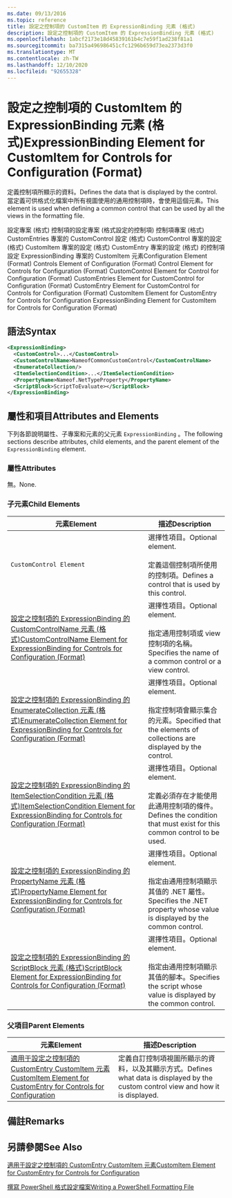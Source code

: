 ```yaml
---
ms.date: 09/13/2016
ms.topic: reference
title: 設定之控制項的 CustomItem 的 ExpressionBinding 元素 (格式)
description: 設定之控制項的 CustomItem 的 ExpressionBinding 元素 (格式)
ms.openlocfilehash: 1abcf2173e18d45839161b4c7e59f1ad238f81a1
ms.sourcegitcommit: ba7315a496986451cfc1296b659d73ea2373d3f0
ms.translationtype: MT
ms.contentlocale: zh-TW
ms.lasthandoff: 12/10/2020
ms.locfileid: "92655328"
---
```

# <a name="expressionbinding-element-for-customitem-for-controls-for-configuration-format"></a><span data-ttu-id="e75bc-103">設定之控制項的 CustomItem 的 ExpressionBinding 元素 (格式)</span><span class="sxs-lookup"><span data-stu-id="e75bc-103">ExpressionBinding Element for CustomItem for Controls for Configuration (Format)</span></span>

<span data-ttu-id="e75bc-104">定義控制項所顯示的資料。</span><span class="sxs-lookup"><span data-stu-id="e75bc-104">Defines the data that is displayed by the control.</span></span> <span data-ttu-id="e75bc-105">當定義可供格式化檔案中所有視圖使用的通用控制項時，會使用這個元素。</span><span class="sxs-lookup"><span data-stu-id="e75bc-105">This element is used when defining a common control that can be used by all the views in the formatting file.</span></span>

<span data-ttu-id="e75bc-106">設定專案 (格式) 控制項的設定專案 (格式設定的控制項) 控制項專案 (格式) CustomEntries 專案的 CustomControl 設定 (格式) CustomControl 專案的設定 (格式) CustomItem 專案的設定 (格式) CustomEntry 專案的設定 (格式) 的控制項設定 ExpressionBinding 專案的 CustomItem 元素</span><span class="sxs-lookup"><span data-stu-id="e75bc-106">Configuration Element (Format) Controls Element of Configuration (Format) Control Element for Controls for Configuration (Format) CustomControl Element for Control for Configuration (Format) CustomEntries Element for CustomControl for Configuration (Format) CustomEntry Element for CustomControl for Controls for Configuration (Format) CustomItem Element for CustomEntry for Controls for Configuration ExpressionBinding Element for CustomItem for Controls for Configuration (Format)</span></span>

## <a name="syntax"></a><span data-ttu-id="e75bc-107">語法</span><span class="sxs-lookup"><span data-stu-id="e75bc-107">Syntax</span></span>

```xml
<ExpressionBinding>
  <CustomControl>...</CustomControl>
  <CustomControlName>NameofCommonCustomControl</CustomControlName>
  <EnumerateCollection/>
  <ItemSelectionCondition>...</ItemSelectionCondition>
  <PropertyName>Nameof.NetTypeProperty</PropertyName>
  <ScriptBlock>ScriptToEvaluate></ScriptBlock>
</ExpressionBinding>
```

## <a name="attributes-and-elements"></a><span data-ttu-id="e75bc-108">屬性和項目</span><span class="sxs-lookup"><span data-stu-id="e75bc-108">Attributes and Elements</span></span>

<span data-ttu-id="e75bc-109">下列各節說明屬性、子專案和元素的父元素 `ExpressionBinding` 。</span><span class="sxs-lookup"><span data-stu-id="e75bc-109">The following sections describe attributes, child elements, and the parent element of the `ExpressionBinding` element.</span></span>

### <a name="attributes"></a><span data-ttu-id="e75bc-110">屬性</span><span class="sxs-lookup"><span data-stu-id="e75bc-110">Attributes</span></span>

<span data-ttu-id="e75bc-111">無。</span><span class="sxs-lookup"><span data-stu-id="e75bc-111">None.</span></span>

### <a name="child-elements"></a><span data-ttu-id="e75bc-112">子元素</span><span class="sxs-lookup"><span data-stu-id="e75bc-112">Child Elements</span></span>

|<span data-ttu-id="e75bc-113">元素</span><span class="sxs-lookup"><span data-stu-id="e75bc-113">Element</span></span>|<span data-ttu-id="e75bc-114">描述</span><span class="sxs-lookup"><span data-stu-id="e75bc-114">Description</span></span>|
|-------------|-----------------|
|`CustomControl Element`|<span data-ttu-id="e75bc-115">選擇性項目。</span><span class="sxs-lookup"><span data-stu-id="e75bc-115">Optional element.</span></span><br /><br /> <span data-ttu-id="e75bc-116">定義這個控制項所使用的控制項。</span><span class="sxs-lookup"><span data-stu-id="e75bc-116">Defines a control that is used by this control.</span></span>|
|[<span data-ttu-id="e75bc-117">設定之控制項的 ExpressionBinding 的 CustomControlName 元素 (格式)</span><span class="sxs-lookup"><span data-stu-id="e75bc-117">CustomControlName Element for ExpressionBinding for Controls for Configuration (Format)</span></span>](./customcontrolname-element-for-expressionbinding-for-controls-for-configuration-format.md)|<span data-ttu-id="e75bc-118">選擇性項目。</span><span class="sxs-lookup"><span data-stu-id="e75bc-118">Optional element.</span></span><br /><br /> <span data-ttu-id="e75bc-119">指定通用控制項或 view 控制項的名稱。</span><span class="sxs-lookup"><span data-stu-id="e75bc-119">Specifies the name of a common control or a view control.</span></span>|
|[<span data-ttu-id="e75bc-120">設定之控制項的 ExpressionBinding 的 EnumerateCollection 元素 (格式)</span><span class="sxs-lookup"><span data-stu-id="e75bc-120">EnumerateCollection Element for ExpressionBinding for Controls for Configuration (Format)</span></span>](./enumeratecollection-element-for-expressionbinding-for-controls-for-configuration-format.md)|<span data-ttu-id="e75bc-121">選擇性項目。</span><span class="sxs-lookup"><span data-stu-id="e75bc-121">Optional element.</span></span><br /><br /> <span data-ttu-id="e75bc-122">指定控制項會顯示集合的元素。</span><span class="sxs-lookup"><span data-stu-id="e75bc-122">Specified that the elements of collections are displayed by the control.</span></span>|
|[<span data-ttu-id="e75bc-123">設定之控制項的 ExpressionBinding 的 ItemSelectionCondition 元素 (格式)</span><span class="sxs-lookup"><span data-stu-id="e75bc-123">ItemSelectionCondition Element for ExpressionBinding for Controls for Configuration (Format)</span></span>](./itemselectioncondition-element-for-expressionbinding-for-controls-for-configuration-format.md)|<span data-ttu-id="e75bc-124">選擇性項目。</span><span class="sxs-lookup"><span data-stu-id="e75bc-124">Optional element.</span></span><br /><br /> <span data-ttu-id="e75bc-125">定義必須存在才能使用此通用控制項的條件。</span><span class="sxs-lookup"><span data-stu-id="e75bc-125">Defines the condition that must exist for this common control to be used.</span></span>|
|[<span data-ttu-id="e75bc-126">設定之控制項的 ExpressionBinding 的 PropertyName 元素 (格式)</span><span class="sxs-lookup"><span data-stu-id="e75bc-126">PropertyName Element for ExpressionBinding for Controls for Configuration (Format)</span></span>](./propertyname-element-for-expressionbinding-for-controls-for-configuration-format.md)|<span data-ttu-id="e75bc-127">選擇性項目。</span><span class="sxs-lookup"><span data-stu-id="e75bc-127">Optional element.</span></span><br /><br /> <span data-ttu-id="e75bc-128">指定由通用控制項顯示其值的 .NET 屬性。</span><span class="sxs-lookup"><span data-stu-id="e75bc-128">Specifies the .NET property whose value is displayed by the common control.</span></span>|
|[<span data-ttu-id="e75bc-129">設定之控制項的 ExpressionBinding 的 ScriptBlock 元素 (格式)</span><span class="sxs-lookup"><span data-stu-id="e75bc-129">ScriptBlock Element for ExpressionBinding for Controls for Configuration (Format)</span></span>](./scriptblock-element-for-expressionbinding-for-controls-for-configuration-format.md)|<span data-ttu-id="e75bc-130">選擇性項目。</span><span class="sxs-lookup"><span data-stu-id="e75bc-130">Optional element.</span></span><br /><br /> <span data-ttu-id="e75bc-131">指定由通用控制項顯示其值的腳本。</span><span class="sxs-lookup"><span data-stu-id="e75bc-131">Specifies the script whose value is displayed by the common control.</span></span>|

### <a name="parent-elements"></a><span data-ttu-id="e75bc-132">父項目</span><span class="sxs-lookup"><span data-stu-id="e75bc-132">Parent Elements</span></span>

|<span data-ttu-id="e75bc-133">元素</span><span class="sxs-lookup"><span data-stu-id="e75bc-133">Element</span></span>|<span data-ttu-id="e75bc-134">描述</span><span class="sxs-lookup"><span data-stu-id="e75bc-134">Description</span></span>|
|-------------|-----------------|
|[<span data-ttu-id="e75bc-135">適用于設定之控制項的 CustomEntry CustomItem 元素</span><span class="sxs-lookup"><span data-stu-id="e75bc-135">CustomItem Element for CustomEntry for Controls for Configuration</span></span>](./customitem-element-for-customentry-for-controls-for-configuration-format.md)|<span data-ttu-id="e75bc-136">定義自訂控制項視圖所顯示的資料，以及其顯示方式。</span><span class="sxs-lookup"><span data-stu-id="e75bc-136">Defines what data is displayed by the custom control view and how it is displayed.</span></span>|

## <a name="remarks"></a><span data-ttu-id="e75bc-137">備註</span><span class="sxs-lookup"><span data-stu-id="e75bc-137">Remarks</span></span>

## <a name="see-also"></a><span data-ttu-id="e75bc-138">另請參閱</span><span class="sxs-lookup"><span data-stu-id="e75bc-138">See Also</span></span>

[<span data-ttu-id="e75bc-139">適用于設定之控制項的 CustomEntry CustomItem 元素</span><span class="sxs-lookup"><span data-stu-id="e75bc-139">CustomItem Element for CustomEntry for Controls for Configuration</span></span>](./customitem-element-for-customentry-for-controls-for-configuration-format.md)

[<span data-ttu-id="e75bc-140">撰寫 PowerShell 格式設定檔案</span><span class="sxs-lookup"><span data-stu-id="e75bc-140">Writing a PowerShell Formatting File</span></span>](./writing-a-powershell-formatting-file.md)
